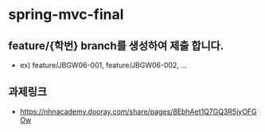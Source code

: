 # spring-mvc-final

## feature/{학번} branch를 생성하여 제출 합니다.
* ex) feature/JBGW06-001, feature/JBGW06-002, …​

## 과제링크
* https://nhnacademy.dooray.com/share/pages/8EbhAet1Q7GQ3R5jyOFGOw
